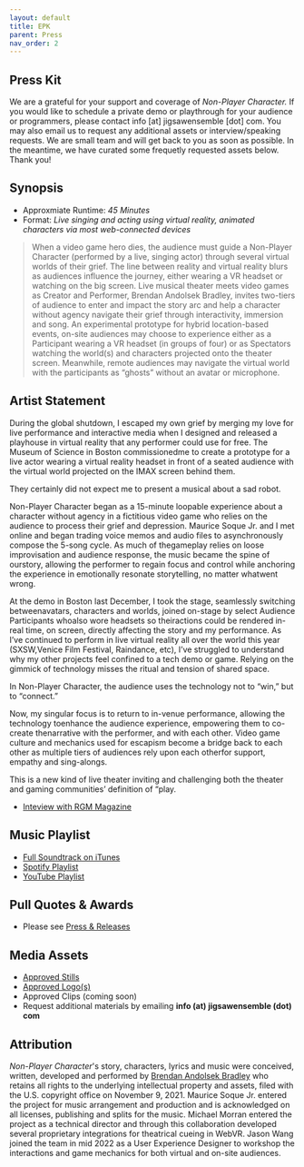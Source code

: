 ```yaml
---
layout: default
title: EPK
parent: Press
nav_order: 2
---
```


## Press Kit
We are a grateful for your support and coverage of *Non-Player Character.* If you would like to schedule a private demo or playthrough for your audience or programmers, please contact info [at] jigsawensemble [dot] com. You may also email us to request any additional assets or interview/speaking requests. We are small team and will get back to you as soon as possible. In the meantime, we have curated some frequetly requested assets below. Thank you! 

## Synopsis
- Approxmiate Runtime: *45 Minutes*
- Format: *Live singing and acting using virtual reality, animated characters via most web-connected devices*
> When a video game hero dies, the audience must guide a Non-Player Character (performed by a live, singing actor) through several virtual worlds of their grief. The line between reality and virtual reality blurs as audiences influence the journey, either wearing a VR headset or watching on the big screen. Live musical theater meets video games as Creator and Performer, Brendan Andolsek Bradley, invites two-tiers of audience to enter and impact the story arc and help a character without agency navigate their grief through interactivity, immersion and song. An experimental prototype for hybrid location-based events, on-site audiences may choose to experience either as a Participant wearing a VR headset (in groups of four) or as Spectators watching the world(s) and characters projected onto the theater screen. Meanwhile, remote audiences may navigate the virtual world with the participants as “ghosts” without an avatar or microphone.

## Artist Statement 
During the global shutdown, I escaped my own grief by merging my love for live performance and interactive media when I designed and released a playhouse in virtual reality that any performer could use for free. The Museum of Science in Boston commissionedme to create a prototype for a live actor wearing a virtual reality headset in front of a seated audience with the virtual world projected on the IMAX screen behind them.

They certainly did not expect me to present a musical about a sad robot.

Non-Player Character began as a 15-minute loopable experience about a character without agency in a fictitious video game who relies on the audience to process their grief and depression. Maurice Soque Jr. and I met online and began trading voice memos and audio files to asynchronously compose the 5-song cycle. As much of thegameplay relies on loose improvisation and audience response, the music became the spine of ourstory, allowing the performer to regain focus and control while anchoring the experience in emotionally resonate storytelling, no matter whatwent wrong.

At the demo in Boston last December, I took the stage, seamlessly switching betweenavatars, characters and worlds, joined on-stage by select Audience Participants whoalso wore headsets so theiractions could be rendered in-real time, on screen, directly affecting the story and my performance. As I’ve continued to perform in live virtual reality all over the world this year (SXSW,Venice Film Festival, Raindance, etc), I’ve struggled to understand why my other projects feel confined to a tech demo or game. Relying on the gimmick of technology misses the ritual and tension of shared space. 

In Non-Player Character, the audience uses the technology not to “win,” but to “connect.” 

Now, my singular focus is to return to in-venue performance, allowing the technology toenhance the audience experience, empowering them to co-create thenarrative with the performer, and with each other. Video game culture and mechanics used for escapism become a bridge back to each other as multiple tiers of audiences rely upon each otherfor support, empathy and sing-alongs. 

This is a new kind of live theater inviting and challenging both the theater and gaming communities’ definition of “play.

- [Inteview with RGM Magazine](https://rgm.press/rgm-introducing-we-interview-la-artist-brendan-bradley/interview/)

## Music Playlist
- [Full Soundtrack on iTunes](https://music.apple.com/album/1634852775?app=itunes&ign-itscg=30200&ign-itsct=toolbox_linkbuilder)
- [Spotify Playlist](https://open.spotify.com/playlist/35mTHeqw1SdDWaKxzUA3o9) 
- [YouTube Playlist](https://www.youtube.com/playlist?list=PLYRxBw6QnHiwWza9XQfjfMNiDxwCNVPz5)

## Pull Quotes & Awards
- Please see [Press & Releases](../press-and-releases/)

## Media Assets
- [Approved Stills](https://www.dropbox.com/sh/4smj1ke63nup81u/AAC3c7r87bJ3RV2r2LOGcg9Ya?dl=0)
- [Approved Logo(s)](https://www.dropbox.com/sh/6ly0oifrs1en1y9/AAD8GauaqdKzN45KjSVC82Cka?dl=0)
- Approved Clips (coming soon)
- Request additional materials by emailing **info (at) jigsawensemble (dot) com**

## Attribution
*Non-Player Character*'s story, characters, lyrics and music were conceived, written, developed and performed by [Brendan Andolsek Bradley](https://brendanabradley.com/wiki) who retains all rights to the underlying intellectual property and assets, filed with the U.S. copyright office on November 9, 2021. Maurice Soque Jr. entered the project for music arrangement and production and is acknowledged on all licenses, publishing and splits for the music. Michael Morran entered the project as a technical director and through this collaboration developed several proprietary integrations for theatrical cueing in WebVR. Jason Wang joined the team in mid 2022 as a User Experience Designer to workshop the interactions and game mechanics for both virtual and on-site audiences. 

